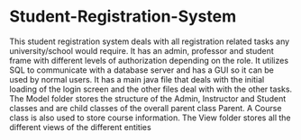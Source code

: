 # Student-Registration-System
This student registration system deals with all registration related tasks any university/school would require. It has an admin, professor and student frame with different levels of authorization depending on the role. It utilizes SQL to communicate with a database server and has a GUI so it can be used by normal users. It has a main java file that deals with the initial loading of the login screen and the other files deal with with the other tasks. The Model folder stores the structure of the Admin, Instructor and Student classes and are child classes of the overall parent class Parent. A Course class is also used to store course information. The View folder stores all the different views of the different entities 
